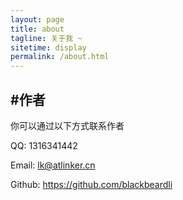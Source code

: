 ```yaml
---
layout: page
title: about
tagline: 关于我 ~
sitetime: display
permalink: /about.html
---
```


## #作者

你可以通过以下方式联系作者

QQ: 1316341442

Email: <a href="mailto:lk@atlinker.cn">lk@atlinker.cn</a>

Github: https://github.com/blackbeardli

